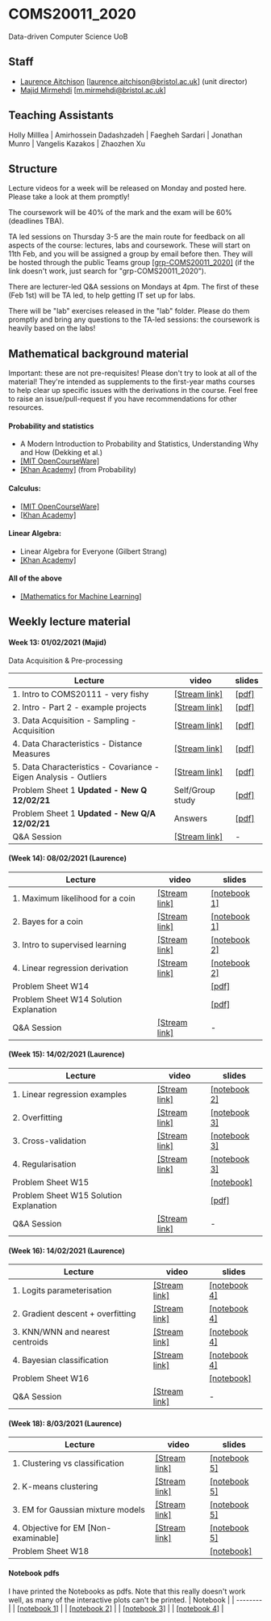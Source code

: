 # COMS20011_2020
Data-driven Computer Science UoB

## Staff
- [Laurence Aitchison](http://www.gatsby.ucl.ac.uk/~laurence/) [laurence.aitchison@bristol.ac.uk] (unit director)
- [Majid Mirmehdi](http://people.cs.bris.ac.uk/~majid/) [m.mirmehdi@bristol.ac.uk]

## Teaching Assistants
Holly Milllea | Amirhossein Dadashzadeh | Faegheh Sardari | Jonathan Munro | Vangelis Kazakos | Zhaozhen Xu

## Structure
Lecture videos for a week will be released on Monday and posted here.  Please take a look at them promptly!

The coursework will be 40% of the mark and the exam will be 60% (deadlines TBA).

TA led sessions on Thursday 3-5 are the main route for feedback on all aspects of the course: lectures, labs and coursework.  These will start on 11th Feb, and you will be assigned a group by email before then.  They will be hosted through the public Teams group [[grp-COMS20011_2020]](https://teams.microsoft.com/l/team/19%3af1eed314b79c436cac646c842b3dbd0b%40thread.tacv2/conversations?groupId=aeff9e2c-6751-4dfe-a033-3c1e4244ffcf&tenantId=b2e47f30-cd7d-4a4e-a5da-b18cf1a4151b) (if the link doesn't work, just search for "grp-COMS20011_2020").

There are lecturer-led Q&A sessions on Mondays at 4pm.  The first of these (Feb 1st) will be TA led, to help getting IT set up for labs.

There will be "lab" exercises released in the "lab" folder.  Please do them promptly and bring any questions to the TA-led sessions: the coursework is heavily based on the labs!

## Mathematical background material
Important: these are not pre-requisites!  Please don't try to look at all of the material!  They're intended as supplements to the first-year maths courses to help clear up specific issues with the derivations in the course.  Feel free to raise an issue/pull-request if you have recommendations for other resources.

#### Probability and statistics
  * A Modern Introduction to Probability and Statistics, Understanding Why and How (Dekking et al.)
  * [[MIT OpenCourseWare]](https://ocw.mit.edu/courses/mathematics/18-05-introduction-to-probability-and-statistics-spring-2014/)
  * [[Khan Academy]](https://www.khanacademy.org/math/statistics-probability) (from Probability)

#### Calculus:
  * [[MIT OpenCourseWare]](https://ocw.mit.edu/resources/res-18-001-calculus-online-textbook-spring-2005/textbook/)
  * [[Khan Academy]](https://www.khanacademy.org/math/calculus-1)

#### Linear Algebra:
  * Linear Algebra for Everyone (Gilbert Strang)
  * [[Khan Academy]](https://www.khanacademy.org/math/linear-algebra)

#### All of the above
  * [[Mathematics for Machine Learning]](https://mml-book.github.io/book/mml-book.pdf)


## Weekly lecture material
#### Week 13: 01/02/2021 (Majid)

Data Acquisition & Pre-processing

| Lecture | video | slides |
| ------ | ---- | --- |
| 1. Intro to COMS20111 - very fishy | [[Stream link]](https://web.microsoftstream.com/video/ac0feac5-3cce-4126-abd3-4238f43b7a84) | [[pdf]](https://github.com/LaurenceA/COMS20011_2020/tree/main/slides/COMS20011-MM01.pdf) |
| 2. Intro - Part 2 - example projects | [[Stream link]](https://web.microsoftstream.com/video/cd65111b-9d1e-45db-ad21-d01198d9aafd) | [[pdf]](https://github.com/LaurenceA/COMS20011_2020/tree/main/slides/COMS20011-MM02.pdf) |
| 3. Data Acquisition - Sampling - Acquisition  |  [[Stream link]](https://web.microsoftstream.com/video/23599d61-e2dd-4d25-ae33-c93ccf8ddc3e) | [[pdf]](https://github.com/LaurenceA/COMS20011_2020/tree/main/slides/COMS20011-MM03.pdf) |
| 4. Data Characteristics - Distance Measures  | [[Stream link]](https://web.microsoftstream.com/video/5ca552a0-e474-4dcb-b638-ea01e3e41d8f) | [[pdf]](https://github.com/LaurenceA/COMS20011_2020/tree/main/slides/COMS20011-MM04.pdf) |
| 5. Data Characteristics - Covariance - Eigen Analysis - Outliers | [[Stream link]](https://web.microsoftstream.com/video/7c423f3b-6aff-4b44-a1b7-5305c662c81b) | [[pdf]](https://github.com/LaurenceA/COMS20011_2020/tree/main/slides/COMS20011-MM05.pdf) |
| Problem Sheet 1 **Updated - New Q 12/02/21**  | Self/Group study | [[pdf]](https://github.com/LaurenceA/COMS20011_2020/tree/main/problemsheets/ProblemSheet01.pdf) |
| Problem Sheet 1 **Updated - New Q/A 12/02/21** | Answers          | [[pdf]](https://github.com/LaurenceA/COMS20011_2020/tree/main/problemsheets/ProblemSheet01-Answers.pdf) |
| Q&A Session  | [[Stream link]](https://web.microsoftstream.com/video/fe4adfe4-4369-4321-9547-64bcd85a0dfb) | - |




#### (Week 14): 08/02/2021 (Laurence)
| Lecture | video | slides |
| ------ | ---- | --- |
| 1. Maximum likelihood for a coin| [[Stream link]](https://web.microsoftstream.com/video/868f7bb6-8df7-4384-8cfa-b43ee0e9805c) | [[notebook 1]](https://github.com/LaurenceA/COMS20011_2020/blob/main/notebooks/part_1_likelihood.ipynb) |
| 2. Bayes for a coin| [[Stream link]](https://web.microsoftstream.com/video/13ff0152-1b6a-46f7-89ad-b5b3d0163183) | [[notebook 1]](https://github.com/LaurenceA/COMS20011_2020/blob/main/notebooks/part_1_likelihood.ipynb) |
| 3. Intro to supervised learning| [[Stream link]](https://web.microsoftstream.com/video/98a601f3-ad02-4ac0-95c8-ff2d324806c1) | [[notebook 2]](https://github.com/LaurenceA/COMS20011_2020/blob/main/notebooks/part_2_regression.ipynb) |
| 4. Linear regression derivation| [[Stream link]](https://web.microsoftstream.com/video/4ed022e8-3d33-4cdd-b952-efe57f74941a) | [[notebook 2]](https://github.com/LaurenceA/COMS20011_2020/blob/main/notebooks/part_2_regression.ipynb) |
| Problem Sheet W14 | | [[pdf]](https://github.com/LaurenceA/COMS20011_2020/blob/main/notebooks/part_1_problem_sheet_noanswers.pdf) |
| Problem Sheet W14 Solution Explanation | | [[pdf]](https://github.com/LaurenceA/COMS20011_2020/blob/main/notebooks/part_1_problem_sheet_explanation.pdf) |
| Q&A Session  | [[Stream link]](https://web.microsoftstream.com/video/7dbd7e14-c2de-465d-a02f-6b52edad3eeb) | - |

#### (Week 15): 14/02/2021 (Laurence)
| Lecture | video | slides |
| ------ | ---- | --- |
| 1. Linear regression examples| [[Stream link]](https://web.microsoftstream.com/video/7e2731c4-42c1-4aaa-a8e5-d3b1839efd2f) | [[notebook 2]](https://github.com/LaurenceA/COMS20011_2020/blob/main/notebooks/part_2_regression.ipynb) |
| 2. Overfitting| [[Stream link]](https://web.microsoftstream.com/video/42b2572a-c9c4-4e9c-9545-4c5448ba3df7) | [[notebook 3]](https://github.com/LaurenceA/COMS20011_2020/blob/main/notebooks/part_3_overfitting.ipynb) |
| 3. Cross-validation| [[Stream link]](https://web.microsoftstream.com/video/3e3966f2-4155-482c-9928-2dc6b8a35e88) | [[notebook 3]](https://github.com/LaurenceA/COMS20011_2020/blob/main/notebooks/part_3_overfitting.ipynb) |
| 4. Regularisation| [[Stream link]](https://web.microsoftstream.com/video/ede335db-e4b3-40f9-9a32-db48ce7b112d) | [[notebook 3]](https://github.com/LaurenceA/COMS20011_2020/blob/main/notebooks/part_3_overfitting.ipynb) |
| Problem Sheet W15 | | [[notebook]](https://github.com/LaurenceA/COMS20011_2020/blob/main/notebooks/Question_Sheet_1_regression_noanswers.ipynb) |
| Problem Sheet W15 Solution Explanation | | [[pdf]](https://github.com/LaurenceA/COMS20011_2020/blob/main/notebooks/Question_Sheet_1_regression_explanation.pdf) |
| Q&A Session  | [[Stream link]](https://web.microsoftstream.com/video/c90fe9b8-dde1-408a-b994-7d0b3adfab1f) | - |

#### (Week 16): 14/02/2021 (Laurence)
| Lecture | video | slides |
| ------ | ---- | --- |
| 1. Logits parameterisation| [[Stream link]](https://web.microsoftstream.com/video/1a83f72a-bc2d-498a-beef-31fa2f963b09) | [[notebook 4]](https://github.com/LaurenceA/COMS20011_2020/blob/main/notebooks/part_4_classification.ipynb) |
| 2. Gradient descent + overfitting| [[Stream link]](https://web.microsoftstream.com/video/67fbcff2-d688-443f-bf14-597fb73c1076) | [[notebook 4]](https://github.com/LaurenceA/COMS20011_2020/blob/main/notebooks/part_4_classification.ipynb) |
| 3. KNN/WNN and nearest centroids| [[Stream link]](https://web.microsoftstream.com/video/5766e6dc-d2da-48f9-90eb-cd123f09897e) | [[notebook 4]](https://github.com/LaurenceA/COMS20011_2020/blob/main/notebooks/part_4_classification.ipynb) |
| 4. Bayesian classification| [[Stream link]](https://web.microsoftstream.com/video/577a17a7-8eff-4d7f-981f-8528a29048fb) | [[notebook 4]](https://github.com/LaurenceA/COMS20011_2020/blob/main/notebooks/part_4_classification.ipynb) |
| Problem Sheet W16 | | [[notebook]](https://github.com/LaurenceA/COMS20011_2020/blob/main/notebooks/Question_Sheet_2_classification.ipynb) |
| Q&A Session  | [[Stream link]](https://web.microsoftstream.com/video/7658f9ac-08a0-493b-a2c2-5909fa59237a) | - |

#### (Week 18): 8/03/2021 (Laurence)
| Lecture | video | slides |
| ------ | ---- | --- |
| 1. Clustering vs classification| [[Stream link]](https://web.microsoftstream.com/video/451391d5-7b60-45e1-931d-3f06934c2d31) | [[notebook 5]](https://github.com/LaurenceA/COMS20011_2020/blob/main/notebooks/part_5_clustering.ipynb) |
| 2. K-means clustering| [[Stream link]](https://web.microsoftstream.com/video/9e0a1ca1-81ca-4b8a-b6dc-0e881a8fccc4) | [[notebook 5]](https://github.com/LaurenceA/COMS20011_2020/blob/main/notebooks/part_5_clustering.ipynb) |
| 3. EM for Gaussian mixture models| [[Stream link]](https://web.microsoftstream.com/video/0c8216e8-bdd3-4f3e-b713-29021e7ec950) | [[notebook 5]](https://github.com/LaurenceA/COMS20011_2020/blob/main/notebooks/part_5_clustering.ipynb) |
| 4. Objective for EM [Non-examinable]| [[Stream link]](https://web.microsoftstream.com/video/2816e646-b599-4593-b679-d60bb6d1f47b) | [[notebook 5]](https://github.com/LaurenceA/COMS20011_2020/blob/main/notebooks/part_5_clustering.ipynb) |
| Problem Sheet W18 | | [[notebook]](https://github.com/LaurenceA/COMS20011_2020/blob/main/notebooks/Question_Sheet_3_clustering.ipynb) |



#### Notebook pdfs
I have printed the Notebooks as pdfs.  Note that this really doesn't work well, as many of the interactive plots can't be printed.
| Notebook |
| -------- |
| [[notebook 1]](https://github.com/LaurenceA/COMS20011_2020/blob/main/notebooks/part_1_likelihood.pdf) |
| [[notebook 2]](https://github.com/LaurenceA/COMS20011_2020/blob/main/notebooks/part_2_regression.pdf) |
| [[notebook 3]](https://github.com/LaurenceA/COMS20011_2020/blob/main/notebooks/part_3_overfitting.pdf) |
| [[notebook 4]](https://github.com/LaurenceA/COMS20011_2020/blob/main/notebooks/part_4_classification.pdf) |

